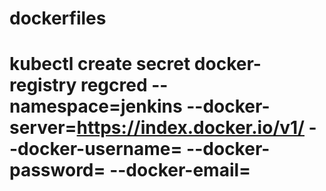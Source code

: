# dockerfiles

# kubectl create secret docker-registry regcred --namespace=jenkins --docker-server=https://index.docker.io/v1/ --docker-username= --docker-password= --docker-email=